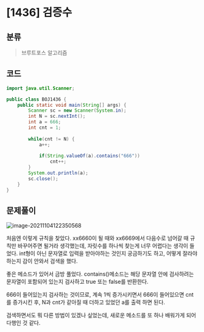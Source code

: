 # [1436] 검증수

## 분류
> 브루트포스 알고리즘

## 코드
```java
import java.util.Scanner;

public class BOJ1436 {
	public static void main(String[] args) {
		Scanner sc = new Scanner(System.in);
		int N = sc.nextInt();
		int a = 666;
		int cnt = 1;
		
		while(cnt != N) {
			a++;
			
			if(String.valueOf(a).contains("666"))
				cnt++;
		}
		System.out.println(a);
		sc.close();
	}
}
```

## 문제풀이

![image-20211104122350568](C:\Users\skfls\AppData\Roaming\Typora\typora-user-images\image-20211104122350568.png)

처음엔 이렇게 규칙을 찾았다. xx6660이 될 때와 xx6669에서 다음수로 넘어갈 때 규칙만 바꾸어주면 될거라 생각했는데, 자릿수를 하나씩 찾는게 너무 어렵다는 생각이 들었다. int형이 아닌 문자열로 입력을 받아야하는 것인지 궁금하기도 하고, 어떻게 잘라야하는지 감이 안와서 검색을 했다.

좋은 메소드가 있어서 금방 풀었다. contains()메소드는 해당 문자열 안에 검사하려는 문자열이 포함되어 있는지 검사하고 true 또는 false를 반환한다.

666이 들어있는지 검사하는 것이므로, 계속 1씩 증가시키면서 666이 들어있으면 cnt를 증가시킨 후, N과 cnt가 같아질 때 더하고 있었던 a를 출력 하면 된다.

검색하면서도 뭐 다른 방법이 있겠나 싶었는데, 새로운 메소드를 또 하나 배워가게 되어 다행인 것 같다.